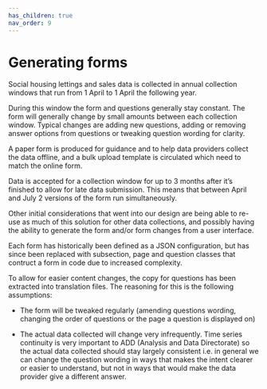 ```yaml
---
has_children: true
nav_order: 9
---
```


# Generating forms

Social housing lettings and sales data is collected in annual collection windows that run from 1 April to 1 April the following year.

During this window the form and questions generally stay constant. The form will generally change by small amounts between each collection window. Typical changes are adding new questions, adding or removing answer options from questions or tweaking question wording for clarity.

A paper form is produced for guidance and to help data providers collect the data offline, and a bulk upload template is circulated which need to match the online form.

Data is accepted for a collection window for up to 3 months after it’s finished to allow for late data submission. This means that between April and July 2 versions of the form run simultaneously.

Other initial considerations that went into our design are being able to re-use as much of this solution for other data collections, and possibly having the ability to generate the form and/or form changes from a user interface.

Each form has historically been defined as a JSON configuration, but has since been replaced with subsection, page and question classes that contruct a form in code due to increased complexity.

To allow for easier content changes, the copy for questions has been extracted into translation files. The reasoning for this is the following assumptions:

- The form will be tweaked regularly (amending questions wording, changing the order of questions or the page a question is displayed on)

- The actual data collected will change very infrequently. Time series continuity is very important to ADD (Analysis and Data Directorate) so the actual data collected should stay largely consistent i.e. in general we can change the question wording in ways that makes the intent clearer or easier to understand, but not in ways that would make the data provider give a different answer.
